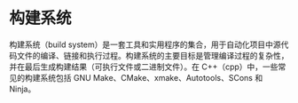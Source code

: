 # 构建系统

构建系统（build system）是一套工具和实用程序的集合，用于自动化项目中源代码文件的编译、链接和执行过程。构建系统的主要目标是管理编译过程的复杂性，并在最后生成构建结果（可执行文件或二进制文件）。在 C++（cpp）中，一些常见的构建系统包括 GNU Make、CMake、xmake、Autotools、SCons 和 Ninja。
